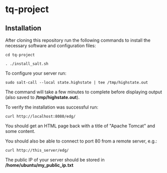 # tq-project
## Installation ##

After cloning this repository run the following commands to install the necessary software and configuration files:
  
``cd tq-project``

``. ./install_salt.sh``

To configure your server run:

  ``sudo salt-call --local state.highstate | tee /tmp/highstate.out``

The command will take a few minutes to complete before displaying output (also saved to **/tmp/highstate.out**).

To verify the installation was successful run:

  ``curl http://localhost:8080/edg/``

You should get an HTML page back with a title of "Apache Tomcat" and some content.

You should also be able to connect to port 80 from a remote server, e.g.:

  ``curl http://this_server/edg/``

The public IP of your server should be stored in **/home/ubuntu/my_public_ip.txt**
